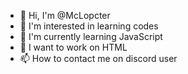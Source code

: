 - 👋 Hi, I'm @McLopcter
- 👀 I'm interested in learning codes
- 🌱 I'm currently learning JavaScript
- 💞️ I want to work on HTML
- 📫 How to contact me on discord user <mclopcter06>
